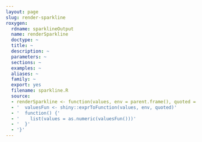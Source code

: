 ```yaml
---
layout: page
slug: render-sparkline
roxygen:
  rdname: sparklineOutput
  name: renderSparkline
  doctype: ~
  title: ~
  description: ~
  parameters: ~
  sections: ~
  examples: ~
  aliases: ~
  family: ~
  export: yes
  filename: sparkline.R
  source:
  - renderSparkline <- function(values, env = parent.frame(), quoted = FALSE) {
  - '  valuesFun <- shiny::exprToFunction(values, env, quoted)'
  - '  function() {'
  - '    list(values = as.numeric(valuesFun()))'
  - '  }'
  - '}'
---
```

